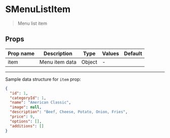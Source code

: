 # SMenuListItem

> Menu list item

## Props

| Prop name | Description    | Type   | Values | Default |
| --------- | -------------- | ------ | ------ | ------- |
| item      | Menu item data | Object | -      |         |

---

Sample data structure for `item` prop:

```json
{
  "id": 1,
  "categoryId": 1,
  "name": "American Classic",
  "image": null,
  "description": "Beef, Cheese, Potato, Onion, Fries",
  "price": 9,
  "options": [],
  "additions": []
}
```
